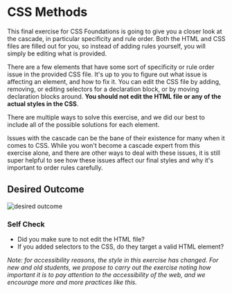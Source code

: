 # CSS Methods
This final exercise for CSS Foundations is going to give you a closer look at the cascade, in particular 
specificity and rule order. Both the HTML and CSS files are filled out for you, so instead of adding rules 
yourself, you will simply be editing what is provided.

There are a few elements that have some sort of specificity or rule order issue in the provided CSS file. 
It's up to you to figure out what issue is affecting an element, and how to fix it. You can edit the CSS 
file by adding, removing, or editing selectors for a declaration block, or by moving declaration blocks 
around. **You should not edit the HTML file or any of the actual styles in the CSS**.

There are multiple ways to solve this exercise, and we did our best to include all of the possible solutions 
for each element.

Issues with the cascade can be the bane of their existence for many when it comes to CSS. While you won't 
become a cascade expert from this exercise alone, and there are other ways to deal with these issues, it 
is still super helpful to see how these issues affect our final styles and why it's important to order rules 
carefully.

## Desired Outcome
![desired outcome](./desired-outcome.png)

### Self Check
- Did you make sure to not edit the HTML file?
- If you added selectors to the CSS, do they target a valid HTML element?

_Note: for accessibility reasons, the style in this exercise has changed. For new and old students, we propose to carry out the exercise noting how important it is to pay attention to the accessibility of the web, and we encourage more and more practices like this._
